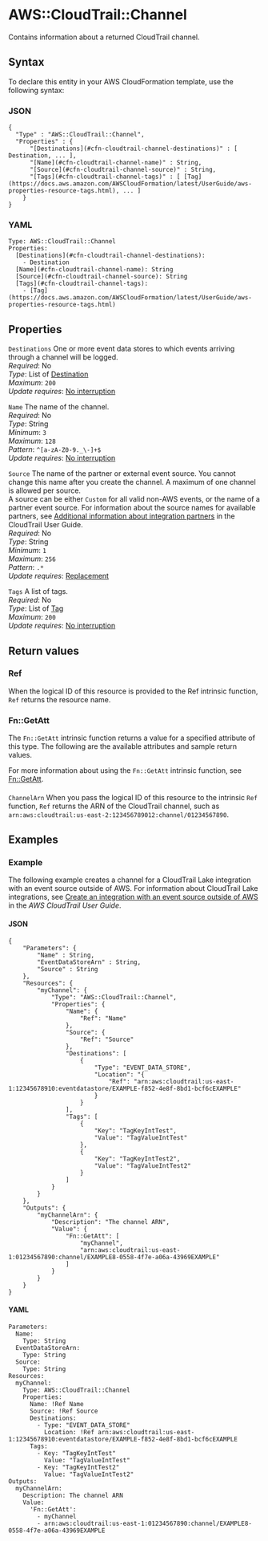 # AWS::CloudTrail::Channel<a name="aws-resource-cloudtrail-channel"></a>

Contains information about a returned CloudTrail channel\.

## Syntax<a name="aws-resource-cloudtrail-channel-syntax"></a>

To declare this entity in your AWS CloudFormation template, use the following syntax:

### JSON<a name="aws-resource-cloudtrail-channel-syntax.json"></a>

```
{
  "Type" : "AWS::CloudTrail::Channel",
  "Properties" : {
      "[Destinations](#cfn-cloudtrail-channel-destinations)" : [ Destination, ... ],
      "[Name](#cfn-cloudtrail-channel-name)" : String,
      "[Source](#cfn-cloudtrail-channel-source)" : String,
      "[Tags](#cfn-cloudtrail-channel-tags)" : [ [Tag](https://docs.aws.amazon.com/AWSCloudFormation/latest/UserGuide/aws-properties-resource-tags.html), ... ]
    }
}
```

### YAML<a name="aws-resource-cloudtrail-channel-syntax.yaml"></a>

```
Type: AWS::CloudTrail::Channel
Properties: 
  [Destinations](#cfn-cloudtrail-channel-destinations): 
    - Destination
  [Name](#cfn-cloudtrail-channel-name): String
  [Source](#cfn-cloudtrail-channel-source): String
  [Tags](#cfn-cloudtrail-channel-tags): 
    - [Tag](https://docs.aws.amazon.com/AWSCloudFormation/latest/UserGuide/aws-properties-resource-tags.html)
```

## Properties<a name="aws-resource-cloudtrail-channel-properties"></a>

`Destinations`  <a name="cfn-cloudtrail-channel-destinations"></a>
One or more event data stores to which events arriving through a channel will be logged\.  
*Required*: No  
*Type*: List of [Destination](aws-properties-cloudtrail-channel-destination.md)  
*Maximum*: `200`  
*Update requires*: [No interruption](https://docs.aws.amazon.com/AWSCloudFormation/latest/UserGuide/using-cfn-updating-stacks-update-behaviors.html#update-no-interrupt)

`Name`  <a name="cfn-cloudtrail-channel-name"></a>
The name of the channel\.  
*Required*: No  
*Type*: String  
*Minimum*: `3`  
*Maximum*: `128`  
*Pattern*: `^[a-zA-Z0-9._\-]+$`  
*Update requires*: [No interruption](https://docs.aws.amazon.com/AWSCloudFormation/latest/UserGuide/using-cfn-updating-stacks-update-behaviors.html#update-no-interrupt)

`Source`  <a name="cfn-cloudtrail-channel-source"></a>
The name of the partner or external event source\. You cannot change this name after you create the channel\. A maximum of one channel is allowed per source\.  
 A source can be either `Custom` for all valid non\-AWS events, or the name of a partner event source\. For information about the source names for available partners, see [Additional information about integration partners](https://docs.aws.amazon.com/awscloudtrail/latest/userguide/query-event-data-store-integration.html#cloudtrail-lake-partner-information) in the CloudTrail User Guide\.   
*Required*: No  
*Type*: String  
*Minimum*: `1`  
*Maximum*: `256`  
*Pattern*: `.*`  
*Update requires*: [Replacement](https://docs.aws.amazon.com/AWSCloudFormation/latest/UserGuide/using-cfn-updating-stacks-update-behaviors.html#update-replacement)

`Tags`  <a name="cfn-cloudtrail-channel-tags"></a>
A list of tags\.  
*Required*: No  
*Type*: List of [Tag](https://docs.aws.amazon.com/AWSCloudFormation/latest/UserGuide/aws-properties-resource-tags.html)  
*Maximum*: `200`  
*Update requires*: [No interruption](https://docs.aws.amazon.com/AWSCloudFormation/latest/UserGuide/using-cfn-updating-stacks-update-behaviors.html#update-no-interrupt)

## Return values<a name="aws-resource-cloudtrail-channel-return-values"></a>

### Ref<a name="aws-resource-cloudtrail-channel-return-values-ref"></a>

When the logical ID of this resource is provided to the Ref intrinsic function, `Ref` returns the resource name\. 

### Fn::GetAtt<a name="aws-resource-cloudtrail-channel-return-values-fn--getatt"></a>

The `Fn::GetAtt` intrinsic function returns a value for a specified attribute of this type\. The following are the available attributes and sample return values\.

For more information about using the `Fn::GetAtt` intrinsic function, see [Fn::GetAtt](https://docs.aws.amazon.com/AWSCloudFormation/latest/UserGuide/intrinsic-function-reference-getatt.html)\.

#### <a name="aws-resource-cloudtrail-channel-return-values-fn--getatt-fn--getatt"></a>

`ChannelArn`  <a name="ChannelArn-fn::getatt"></a>
 When you pass the logical ID of this resource to the intrinsic `Ref` function, `Ref` returns the ARN of the CloudTrail channel, such as `arn:aws:cloudtrail:us-east-2:123456789012:channel/01234567890`\.

## Examples<a name="aws-resource-cloudtrail-channel--examples"></a>

### Example<a name="aws-resource-cloudtrail-channel--examples--Example"></a>

The following example creates a channel for a CloudTrail Lake integration with an event source outside of AWS\. For information about CloudTrail Lake integrations, see [Create an integration with an event source outside of AWS](https://docs.aws.amazon.com/awscloudtrail/latest/userguide/query-event-data-store-integration.html) in the *AWS CloudTrail User Guide*\.

#### JSON<a name="aws-resource-cloudtrail-channel--examples--Example--json"></a>

```
{
    "Parameters": {
    	"Name" : String,
      	"EventDataStoreArn" : String,
      	"Source" : String
    },
    "Resources": {
        "myChannel": {
            "Type": "AWS::CloudTrail::Channel",
            "Properties": {
                "Name": {
                    "Ref": "Name"
                },
                "Source": {
                    "Ref": "Source"
                },
                "Destinations": [
                    {
                        "Type": "EVENT_DATA_STORE",
                        "Location": "{
                        	"Ref": "arn:aws:cloudtrail:us-east-1:12345678910:eventdatastore/EXAMPLE-f852-4e8f-8bd1-bcf6cEXAMPLE"
                    	}
                    }
                ],
                "Tags": [
                    {
                        "Key": "TagKeyIntTest",
                        "Value": "TagValueIntTest"
                    },
                    {
                        "Key": "TagKeyIntTest2",
                        "Value": "TagValueIntTest2"
                    }
                ]
            }
        }
    },
    "Outputs": {
        "myChannelArn": {
            "Description": "The channel ARN",
            "Value": {
                "Fn::GetAtt": [
                    "myChannel",
                    "arn:aws:cloudtrail:us-east-1:01234567890:channel/EXAMPLE8-0558-4f7e-a06a-43969EXAMPLE"
                ]
            }
        }
    }
}
```

#### YAML<a name="aws-resource-cloudtrail-channel--examples--Example--yaml"></a>

```
Parameters:
  Name:
    Type: String
  EventDataStoreArn:
    Type: String
  Source:
    Type: String
Resources:
  myChannel:
    Type: AWS::CloudTrail::Channel
    Properties:
      Name: !Ref Name
      Source: !Ref Source
      Destinations:
        - Type: "EVENT_DATA_STORE"
          Location: !Ref arn:aws:cloudtrail:us-east-1:12345678910:eventdatastore/EXAMPLE-f852-4e8f-8bd1-bcf6cEXAMPLE
      Tags:
        - Key: "TagKeyIntTest"
          Value: "TagValueIntTest"
        - Key: "TagKeyIntTest2"
          Value: "TagValueIntTest2"
Outputs:
  myChannelArn:
    Description: The channel ARN
    Value:
      'Fn::GetAtt':
        - myChannel
        - arn:aws:cloudtrail:us-east-1:01234567890:channel/EXAMPLE8-0558-4f7e-a06a-43969EXAMPLE
```